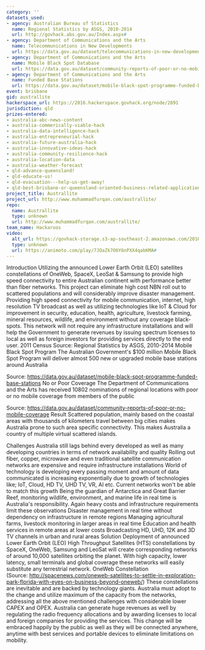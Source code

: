 ```yaml
---
category: ''
datasets_used:
- agency: Australian Bureau of Statistics
  name: Regional Statistics by ASGS, 2010-2014
  url: http://govhack.abs.gov.au/Index.aspx#
- agency: Department of Communications and the Arts
  name: Telecommunications in New Developments
  url: https://data.gov.au/dataset/telecommunications-in-new-developments
- agency: Department of Communications and the Arts
  name: Mobile Black Spot Database
  url: https://data.gov.au/dataset/community-reports-of-poor-or-no-mobile-coverage/resource/c6b211ad-3aa2-4f53-8427-01b52a6433a7
- agency: Department of Communications and the Arts
  name: Funded Base Stations
  url: https://data.gov.au/dataset/mobile-black-spot-programme-funded-base-stations/resource/797a7c1b-cf1e-452d-8a92-194c2ed5708a
event: brisbane
gid: australlite
hackerspace_url: https://2016.hackerspace.govhack.org/node/2891
jurisdiction: qld
prizes-entered:
- australia-abc-news-content
- australia-commerically-viable-hack
- australia-data-intelligence-hack
- australia-entrepreneurial-hack
- australia-future-australia-hack
- australia-innovative-ideas-hack
- australia-community-resilience-hack
- australia-location-data
- australia-weather-forecast
- qld-advance-queensland!
- qld-educate-us!
- qld-evacuation---help-us-get-away!
- qld-best-brisbane-or-queensland-oriented-business-related-application
project_title: Australlite
project_url: http://www.muhammadfurqan.com/australlite/
repo:
  name: Australlite
  type: unknown
  url: http://www.muhammadfurqan.com/australlite/
team_name: Hackaroos
video:
  alt_url: https://govhack-storage.s3-ap-southeast-2.amazonaws.com/2016/Australlite_360p.mp4
  type: unknown
  url: https://animoto.com/play/7JOaZk7O6Y6nPXX4qabKMA#
---
```


Introduction
Utilizing the announced Lower Earth Orbit (LEO) satellites constellations of OneWeb, SpaceX, LeoSat & Samsung to provide high speed connectivity to entire Australian continent with performance better than fiber networks. This project can eliminate high cost NBN roll out to scattered populations and will considerably improve disaster management. Providing high speed connectivity for mobile communication, internet, high resolution TV broadcast as well as utilizing technologies like IoT & Cloud for improvement in security, education, health, agriculture, livestock farming, mineral resources, wildlife, and environment without any coverage black-spots. This network will not require any infrastructure installations and will help the Government to generate revenues by issuing spectrum licenses to local as well as foreign investors for providing services directly to the end user.
2011 Census
Source: Regional Statistics by ASGS, 2010-2014
Mobile Black Spot Program
The Australian Government's $100 million Mobile Black Spot Program will deliver almost 500 new or upgraded mobile base stations around Australia

Source: https://data.gov.au/dataset/mobile-black-spot-programme-funded-base-stations
No or Poor Coverage
The Department of Communications and the Arts has received 10802 nominations of regional locations with poor or no mobile coverage from members of the public

Source: https://data.gov.au/dataset/community-reports-of-poor-or-no-mobile-coverage
Result
Scattered population, mainly based on the coastal areas with thousands of kilometers travel between big cities makes Australia prone to such area specific connectivity. This makes Australia a country of multiple virtual scattered islands.

Challenges
Australia still lags behind every developed as well as many developing countries in terms of network availability and quality
Rolling out fiber, copper, microwave and even traditional satellite communication networks are expensive and require infrastructure installations
World of technology is developing every passing moment and amount of data communicated is increasing exponentially due to growth of technologies like; IoT, Cloud, HD TV, UHD TV, VR, AI etc. Current networks won't be able to match this growth
Being the guardian of Antarctica and Great Barrier Reef, monitoring wildlife, environment, and marine life in real time is Australia's responsibility. Again heavy costs and infrastructure requirements limit these observations
Disaster management in real time without dependency on infrastructure in remote regions
Managing agricultural farms, livestock monitoring in larger areas in real time
Education and health services in remote areas at lower costs
Broadcasting HD, UHD, 12K and 3D TV channels in urban and rural areas
Solution
Deployment of announced Lower Earth Orbit (LEO) High Throughput Satellites (HTS) constellations by SpaceX, OneWeb, Samsung and LeoSat will create corresponding networks of around 10,000 satellites orbiting the planet. With high capacity, lower latency, small terminals and global coverage these networks will easily substitute any terrestrial network.
OneWeb Constellation (Source: http://spacenews.com/oneweb-satellites-to-settle-in-exploration-park-florida-with-eyes-on-business-beyond-oneweb/)
These constellations are inevitable and are backed by technology giants. Australia must adopt to the change and utilize maximum of the capacity from the networks, addressing all the above mentioned challenges with considerable lower CAPEX and OPEX. Australia can generate huge revenues as well by regulating the radio frequency allocations and by awarding licenses to local and foreign companies for providing the services. This change will be embraced happily by the public as well as they will be connected anywhere, anytime with best services and portable devices to eliminate limitations on mobility.